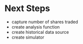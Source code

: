 
Next Steps
==========

* capture number of shares traded
* create analysis function
* create historical data source
* create simulator

